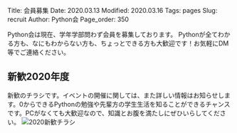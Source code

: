 Title: 会員募集
Date: 2020.03.13
Modified: 2020.03.16
Tags: pages
Slug: recruit
Author: Python会
Page_order: 350

Python会は現在、学年学部問わず会員を募集しております。
Pythonが全てわかる方も、なにもわからない方も、ちょっとできる方も大歓迎です！お気軽にDM等でご連絡ください。

## 新歓2020年度
新歓のチラシです。イベントの開催に関しては、また詳しい情報はお知らせします。0からできるPythonの勉強や先輩方の学生生活を知ることができるチャンスです。PCがなくても大歓迎なので、知識とお腹を満たしにぜひいらしてください。
![2020新歓チラシ]({attach}images/recruit/shinkan2020.jpg)
